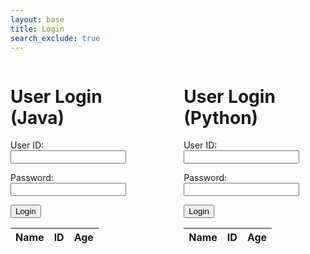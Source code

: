 ```yaml
---
layout: base 
title: Login
search_exclude: true
---
```

<style>
.login-container {
    display: flex;
    justify-content: space-between;
}

.login-form {
    width: 45%;
}
</style>

<div class="login-container">

<!-- Java Login Form -->
<div class="login-form">
    <h1>User Login (Java)</h1>
    <form id="javaForm" action="javascript:javaLogin()">
        <p><label>
            User ID:
            <input type="text" name="uid" id="uid" required>
        </label></p>
        <p><label>
            Password:
            <input type="password" name="password" id="password" required>
        </label></p>
        <p>
            <button>Login</button>
        </p>
        <p id="java-message" style="color: red;"></p>
    </form>
    <!-- Data Table Layout -->
    <table id="javaTable">
        <thead>
        <tr>
            <th>Name</th>
            <th>ID</th>
            <th>Age</th>
        </tr>
        </thead>
        <tbody id="javaResult">
            <!-- javascript generated data -->
        </tbody>
    </table>
</div>

<!-- Python Login Form -->
<div class="login-form">
    <h1>User Login (Python)</h1>
    <form id="pythonForm" action="javascript:pythonLogin()">
        <p><label>
            User ID:
            <input type="text" name="python-uid" id="python-uid" required>
        </label></p>
        <p><label>
            Password:
            <input type="password" name="python-password" id="python-password" required>
        </label></p>
        <p>
            <button>Login</button>
        </p>
        <p id="python-message" style="color: red;"></p>
    </form>
    <table id="pythonTable">
        <thead>
        <tr>
            <th>Name</th>
            <th>ID</th>
            <th>Age</th>
        </tr>
        </thead>
        <tbody id="pythonResult">
            <!-- javascript generated data -->
        </tbody>
    </table>
</div>



<script type="module">
    import { login, javaURI, pythonURI, fetchOptions } from '/teacher_portfolio/assets/js/api/config.js';

    // Method to login user
    window.javaLogin = function() {
        // Set login options
        const options = {};
        // Authentication endpoint
        options.URL = javaURI + '/authenticate';
        options.callback = javaDatabase;  // method to call on success
        options.message = "java-message"; 
        // Set fetch options
        options.method = "POST";
        options.cache = "no-cache";
        options.body = {
            email: document.getElementById("uid").value,
            password: document.getElementById("password").value,
        };
        login(options);
    }

    function javaDatabase() {
       const URL = javaURI + '/api/person/';
       // Define the loginForm and dataTable variables
       const loginForm = document.getElementById('javaForm');
       const dataTable = document.getElementById('javaTable');

        // prepare HTML result container for new output
        const resultContainer = document.getElementById("javaResult");
        resultContainer.innerHTML = ''; // clear each access

        // fetch the API
        fetch(URL, fetchOptions)
            // response is a RESTful "promise" on any successful fetch
            .then(response => {
            // check for response errors and display
            if (response.status !== 200) {
                // fails, show login form and hide data
                loginForm.style.display = 'block';
                dataTable.style.display = 'none';

                const errorMsg = "Spring server response: " + response.status;
                console.log(errorMsg);
                const tr = document.createElement("tr");
                const td = document.createElement("td");
                td.innerHTML = errorMsg;
                tr.appendChild(td);
                resultContainer.appendChild(tr);
                return;
            }
            // valid response will contain JSON data
            loginForm.style.display = 'none';
            dataTable.style.display = 'block';

            response.json().then(data => {
                console.log(data);
                for (const row of data) {
                    // tr and td build out for each row
                    const tr = document.createElement("tr");
                    const name = document.createElement("td");
                    const id = document.createElement("td");
                    const age = document.createElement("td");
                    // data is specific to the API
                    name.innerHTML = row.name; 
                    id.innerHTML = row.email; 
                    age.innerHTML = row.age; 
                    // this builds td's into tr
                    tr.appendChild(name);
                    tr.appendChild(id);
                    tr.appendChild(age);
                    // append the row to table
                    resultContainer.appendChild(tr);
                }
            })
        })
        // catch fetch errors (ie ACCESS to server blocked)
        .catch(err => {
           // fails, show login form and hide data
            loginForm.style.display = 'block';
            dataTable.style.display = 'none'; 

            console.error("Network error: " + err);
            const tr = document.createElement("tr");
            const td = document.createElement("td");
            td.innerHTML = err + ": " + URL;
            tr.appendChild(td);
            resultContainer.appendChild(tr);
        });
    }

    // Method to login user
    window.pythonLogin = function() {
        // Set login options
        const options = {};
        // Authentication endpoint
        options.URL = pythonURI + '/api/users/authenticate';
        options.callback = pythonDatabase;  // method to call on success
        options.message = "python-message"; 
        // Set fetch options
        options.method = "POST";
        options.cache = "no-cache";
        options.body = {
            uid: document.getElementById("python-uid").value,
            password: document.getElementById("python-password").value,
        };
        login(options);
    }

    function pythonDatabase() {
       const URL = pythonURI + '/api/users/';
       // Define the loginForm and dataTable variables
       const loginForm = document.getElementById('pythonForm');
       const dataTable = document.getElementById('pythonTable');

        // prepare HTML result container for new output
        const resultContainer = document.getElementById("pythonResult");
        resultContainer.innerHTML = ''; // clear each access

        // fetch the API
        fetch(URL, fetchOptions)
            // response is a RESTful "promise" on any successful fetch
            .then(response => {
            // check for response errors and display
            if (response.status !== 200) {
                // fails, show login form and hide data
                loginForm.style.display = 'block';
                dataTable.style.display = 'none';

                const errorMsg = "Flask server response: " + response.status;
                console.log(errorMsg);
                const tr = document.createElement("tr");
                const td = document.createElement("td");
                td.innerHTML = errorMsg;
                tr.appendChild(td);
                resultContainer.appendChild(tr);
                return;
            }
            // valid response will contain JSON data
            loginForm.style.display = 'none';
            dataTable.style.display = 'block';

            response.json().then(data => {
                console.log(data);
                for (const row of data) {
                    // tr and td build out for each row
                    const tr = document.createElement("tr");
                    const name = document.createElement("td");
                    const id = document.createElement("td");
                    const age = document.createElement("td");
                    // data is specific to the API
                    name.innerHTML = row.name; 
                    id.innerHTML = row.uid; 
                    age.innerHTML = row.age; 
                    // this builds td's into tr
                    tr.appendChild(name);
                    tr.appendChild(id);
                    tr.appendChild(age);
                    // append the row to table
                    resultContainer.appendChild(tr);
                }
            })
        })
        // catch fetch errors (ie ACCESS to server blocked)
        .catch(err => {
           // fails, show login form and hide data
            loginForm.style.display = 'block';
            dataTable.style.display = 'none'; 

            console.error("Network error: " + err);
            const tr = document.createElement("tr");
            const td = document.createElement("td");
            td.innerHTML = err + ": " + URL;
            tr.appendChild(td);
            resultContainer.appendChild(tr);
        });
    }

    window.onload = function() {
        javaDatabase();
        pythonDatabase();
    };
</script>
